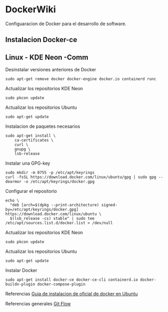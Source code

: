 # DockerWiki
Configuaracion de Docker para el desarrollo de software.

## Instalacion Docker-ce

## Linux - KDE Neon -Comm

Desinstalar versiones anteriores de Docker
```shell
sudo apt-get remove docker docker-engine docker.io containerd runc
```

Actualizar los repositorios KDE Neon
```shell
sudo pkcon update
```

Actualizar los repositorios Ubuntu
```shell
sudo apt-get update
```

Instalacion de paquetes necesarios
```shell
sudo apt-get install \
    ca-certificates \
    curl \
    gnupg \
    lsb-release
```

Instalar una GPG-key
```shell
sudo mkdir -m 0755 -p /etc/apt/keyrings
curl -fsSL https://download.docker.com/linux/ubuntu/gpg | sudo gpg --dearmor -o /etc/apt/keyrings/docker.gpg
```

Configurar el repositorio
```shell
echo \
  "deb [arch=$(dpkg --print-architecture) signed-by=/etc/apt/keyrings/docker.gpg] https://download.docker.com/linux/ubuntu \
  $(lsb_release -cs) stable" | sudo tee /etc/apt/sources.list.d/docker.list > /dev/null
```

Actualizar los repositorios KDE Neon
```shell
sudo pkcon update
```

Actualizar los repositorios Ubuntu
```shell
sudo apt-get update
```

Instalar Docker
```shell
sudo apt-get install docker-ce docker-ce-cli containerd.io docker-buildx-plugin docker-compose-plugin
```

Referencias
[Guia de instalacion de oficial de docker en Ubuntu](https://docs.docker.com/engine/install/ubuntu/)

Referencias generales
[Git Flow](https://danielkummer.github.io/git-flow-cheatsheet/index.es_ES.html)
